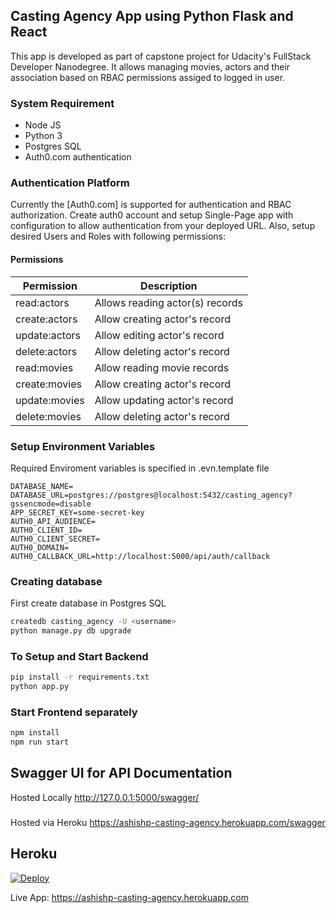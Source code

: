 ## Casting Agency App using Python Flask and React
This app is developed as part of capstone project for Udacity's FullStack Developer Nanodegree. It allows managing movies, actors and their association based on RBAC permissions assiged to logged in user.

### System Requirement
- Node JS
- Python 3
- Postgres SQL
- Auth0.com authentication

### Authentication Platform
Currently the [Auth0.com] is supported for authentication and RBAC authorization. Create
auth0 account and setup Single-Page app with configuration to allow authentication from your deployed URL. Also, setup desired Users and Roles with following permissions:
#### Permissions
| Permission  | Description  |
|---|---|
| read:actors  | Allows reading actor(s) records |
| create:actors | Allow creating actor's record |
| update:actors | Allow editing actor's record |
| delete:actors | Allow deleting actor's record |
| read:movies   | Allow reading movie records |
| create:movies | Allow creating actor's record |
| update:movies | Allow updating actor's record |
| delete:movies | Allow deleting actor's record |

### Setup Environment Variables
Required Enviroment variables is specified in .evn.template file

```
DATABASE_NAME=
DATABASE_URL=postgres://postgres@localhost:5432/casting_agency?gssencmode=disable
APP_SECRET_KEY=some-secret-key
AUTH0_API_AUDIENCE=
AUTH0_CLIENT_ID=
AUTH0_CLIENT_SECRET=
AUTH0_DOMAIN=
AUTH0_CALLBACK_URL=http://localhost:5000/api/auth/callback
```

### Creating database
First create database in Postgres SQL
```bash
createdb casting_agency -U <username>
python manage.py db upgrade
```
### To Setup and Start Backend
```bash
pip install -r requirements.txt
python app.py
```

### Start Frontend separately
```bash
npm install
npm run start
```

## Swagger UI for API Documentation
Hosted Locally
http://127.0.0.1:5000/swagger/

###
Hosted via Heroku
https://ashishp-casting-agency.herokuapp.com/swagger

## Heroku
[![Deploy](https://www.herokucdn.com/deploy/button.svg)](
    https://heroku.com/deploy?template=https://github.com/zoom2ashish/fsnd-capstone)

Live App: https://ashishp-casting-agency.herokuapp.com

